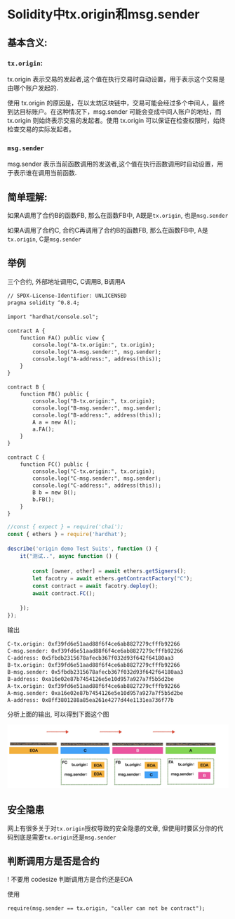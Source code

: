 # Solidity中tx.origin和msg.sender


## 基本含义:

### `tx.origin`:

tx.origin 表示交易的发起者,这个值在执行交易时自动设置，用于表示这个交易是由哪个账户发起的.

使用 tx.origin 的原因是，在以太坊区块链中，交易可能会经过多个中间人，最终到达目标账户。在这种情况下，msg.sender 可能会变成中间人账户的地址，而 tx.origin 则始终表示交易的发起者。使用 tx.origin 可以保证在检查权限时，始终检查交易的实际发起者。

### `msg.sender`

msg.sender 表示当前函数调用的发送者,这个值在执行函数调用时自动设置，用于表示谁在调用当前函数.



## 简单理解:

如果A调用了合约B的函数FB, 那么在函数FB中, A既是`tx.origin`, 也是`msg.sender`

如果A调用了合约C, 合约C再调用了合约B的函数FB, 那么在函数FB中,  A是`tx.origin`, C是`msg.sender`



## 举例

三个合约, 外部地址调用C, C调用B, B调用A

```solidity
// SPDX-License-Identifier: UNLICENSED
pragma solidity ^0.8.4;

import "hardhat/console.sol";

contract A {
    function FA() public view {
        console.log("A-tx.origin:", tx.origin);
        console.log("A-msg.sender:", msg.sender);
        console.log("A-address:", address(this));
    }
}

contract B {
    function FB() public {
        console.log("B-tx.origin:", tx.origin);
        console.log("B-msg.sender:", msg.sender);
        console.log("B-address:", address(this));
        A a = new A();
        a.FA();
    }
}

contract C {
    function FC() public {
        console.log("C-tx.origin:", tx.origin);
        console.log("C-msg.sender:", msg.sender);
        console.log("C-address:", address(this));
        B b = new B();
        b.FB();
    }
}

```

```js
//const { expect } = require('chai');
const { ethers } = require('hardhat'); 

describe('origin demo Test Suits', function () {
    it("测试..", async function () {

        const [owner, other] = await ethers.getSigners();
        let facotry = await ethers.getContractFactory("C");
        const contract = await facotry.deploy();
        await contract.FC();

    });
});
```

输出

```
C-tx.origin: 0xf39fd6e51aad88f6f4ce6ab8827279cfffb92266
C-msg.sender: 0xf39fd6e51aad88f6f4ce6ab8827279cfffb92266
C-address: 0x5fbdb2315678afecb367f032d93f642f64180aa3
B-tx.origin: 0xf39fd6e51aad88f6f4ce6ab8827279cfffb92266
B-msg.sender: 0x5fbdb2315678afecb367f032d93f642f64180aa3
B-address: 0xa16e02e87b7454126e5e10d957a927a7f5b5d2be
A-tx.origin: 0xf39fd6e51aad88f6f4ce6ab8827279cfffb92266
A-msg.sender: 0xa16e02e87b7454126e5e10d957a927a7f5b5d2be
A-address: 0x8ff3801288a85ea261e4277d44e1131ea736f77b
```

分析上面的输出, 可以得到下面这个图

![image](https://github.com/yinhui1984/imagehosting/blob/main/images/1670306285585886000.jpg?raw=true)





## 安全隐患

网上有很多关于对`tx.origin`授权导致的安全隐患的文章, 但使用时要区分你的代码到底是需要`tx.origin`还是`msg.sender`



## 判断调用方是否是合约

! 不要用 codesize 判断调用方是合约还是EOA

使用 

```solidity
require(msg.sender == tx.origin, "caller can not be contract");
```


